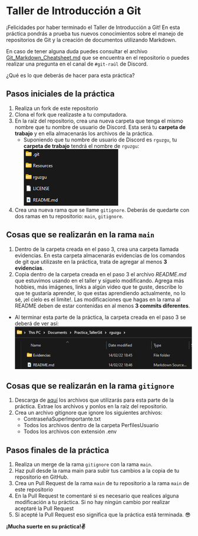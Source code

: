 # Taller de Introducción a Git

¡Felicidades por haber terminado el Taller de Introducción a Git! 
En esta práctica pondrás a prueba tus nuevos conocimientos sobre el manejo de repositorios de Git y la creación de documentos utilizando Markdown.

En caso de tener alguna duda puedes consultar el archivo [Git_Markdown_Cheatsheet.md](Git_Markdown_Cheatsheet.md) que se encuentra en el repositorio o puedes realizar una pregunta en el canal de `#git-raúl` de Discord.

¿Qué es lo que deberás de hacer para esta práctica?

## Pasos iniciales de la práctica
1. Realiza un fork de este repositorio
1. Clona el fork que realizaste a tu computadora.
1. En la raíz del repositorio, crea una nueva carpeta que tenga el mismo nombre que tu nombre de usuario de Discord. Esta será tu **carpeta de trabajo** y en ella almacenarás los archivos de la práctica.
    - Suponiendo que tu nombre de usuario de Discord es `rguzgu`, tu **carpeta de trabajo** tendrá el nombre de `rguzgu`:
    ![](Resources/FileSystem1.png)
1. Crea una nueva rama que se llame `gitignore`. Deberás de quedarte con dos ramas en tu repositorio: `main`, `gitignore`.

## Cosas que se realizarán en la rama `main`
1. Dentro de la carpeta creada en el paso 3, crea una carpeta llamada evidencias. En esta carpeta almacenarás evidencias de los comandos de git que utilizaste en la práctica, trata de agregar al menos **3 evidencias**.
2. Copia dentro de la carpeta creada en el paso 3 el archivo _README.md_ que estuvimos usando en el taller y síguelo modificando. Agrega más hobbies, más imágenes, links a algún video que te guste, describe lo que te gustaría aprender, lo que estas aprendiendo actualmente, no lo sé, ¡el cielo es el limite!. Las modificaciones que hagas en la rama al README deben de estar contenidas en al menos **3 commits diferentes**.

- Al terminar esta parte de la práctica, la carpeta creada en el paso 3 se deberá de ver así: <br>
![](Resources/FileSystem2.png)

## Cosas que se realizarán en la rama `gitignore`
1. Descarga de [aquí](drive.google.com) los archivos que utilizarás para esta parte de la práctica. Extrae los archivos y ponlos en la raíz del repositorio.
2. Crea un archivo gitignore que ignore los siguientes archivos:
    - ContraseñaSuperImportante.txt
    - Todos los archivos dentro de la carpeta PerfilesUsuario
    - Todos los archivos con extensión .env

## Pasos finales de la práctica
1. Realiza un merge de la rama `gitignore` con la rama `main`.
1. Haz pull desde la rama main para subir tus cambios a la copia de tu repositorio en GitHub.
1. Crea un Pull Request de la rama `main` de tu repositorio a la rama `main` de este repositorio
1. En la Pull Request te comentaré si es necesario que realices alguna modificación a tu práctica. Si no hay ningún cambio por realizar aceptaré la Pull Request
1. Si acepté la Pull Request eso significa que la práctica está terminada. 😎

**¡Mucha suerte en su práctica!✌️**